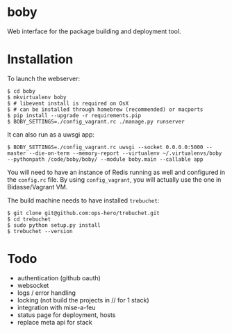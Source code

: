 boby
========

Web interface for the package building and deployment tool.

Installation
============

To launch the webserver:

    $ cd boby
    $ mkvirtualenv boby
    $ # libevent install is required on OsX
    $ # can be installed through homebrew (recommended) or macports
    $ pip install --upgrade -r requirements.pip
    $ BOBY_SETTINGS=./config_vagrant.rc ./manage.py runserver
    
It can also run as a uwsgi app:

    $ BOBY_SETTINGS=./config_vagrant.rc uwsgi --socket 0.0.0.0:5000 --master --die-on-term --memory-report --virtualenv ~/.virtualenvs/boby --pythonpath /code/boby/boby/ --module boby.main --callable app

You will need to have an instance of Redis running as well and configured in the `config.rc` file.
By using `config_vagrant`, you will actually use the one in Bidasse/Vagrant VM.

The build machine needs to have installed `trebuchet`:

    $ git clone git@github.com:ops-hero/trebuchet.git
    $ cd trebuchet
    $ sudo python setup.py install
    $ trebuchet --version


Todo
====

* authentication (github oauth)
* websocket
* logs / error handling
* locking (not build the projects in // for 1 stack)
* integration with mise-a-feu
* status page for deployment, hosts
* replace meta api for stack
